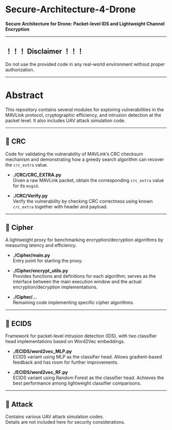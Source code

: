 # Secure-Architecture-4-Drone

**Secure Architecture for Drone: Packet-level IDS and Lightweight Channel Encryption**

---

## ！！！ Disclaimer ！！！
Do not use the provided code in any real-world environment without proper authorization.

---
# Abstract

This repository contains several modules for exploring vulnerabilities in the MAVLink protocol, cryptographic efficiency, and intrusion detection at the packet level. It also includes UAV attack simulation code.

---

## 📂 CRC
Code for validating the vulnerability of MAVLink’s CRC checksum mechanism and demonstrating how a greedy search algorithm can recover the `crc_extra` value.

- **./CRC/CRC_EXTRA.py**  
  Given a raw MAVLink packet, obtain the corresponding `crc_extra` value for its `msgid`.

- **./CRC/Verify.py**  
  Verify the vulnerability by checking CRC correctness using known `crc_extra` together with header and payload.

---

## 📂 Cipher
A lightweight proxy for benchmarking encryption/decryption algorithms by measuring latency and efficiency.

- **./Cipher/main.py**  
  Entry point for starting the proxy.

- **./Cipher/encrypt_utils.py**  
  Provides functions and definitions for each algorithm; serves as the interface between the main execution window and the actual encryption/decryption implementations.

- **./Cipher/...**  
  Remaining code implementing specific cipher algorithms.

---

## 📂 ECIDS
Framework for packet-level intrusion detection (IDS), with two classifier head implementations based on Word2Vec embeddings.

- **./ECIDS/word2vec_MLP.py**  
  ECIDS variant using MLP as the classifier head. Allows gradient-based feedback and has room for further improvements.

- **./ECIDS/word2vec_RF.py**  
  ECIDS variant using Random Forest as the classifier head. Achieves the best performance among lightweight classifier comparisons.

---

## 📂 Attack
Contains various UAV attack simulation codes.  
Details are not included here for security considerations.
